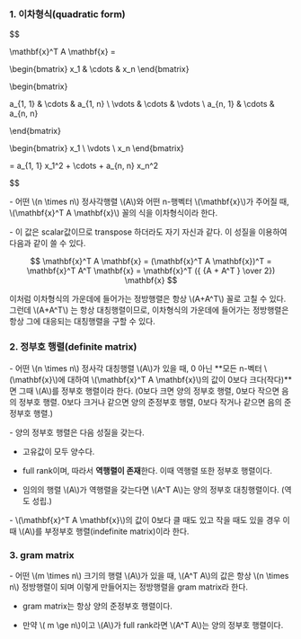 ### 1. 이차형식(quadratic form)


$$

\mathbf{x}^T A \mathbf{x} = 

\begin{bmatrix} x_1 & \cdots & x_n \end{bmatrix} 

\begin{bmatrix} 

a_{1, 1} & \cdots & a_{1, n} \\
\vdots & \cdots & \vdots \\
a_{n, 1} & \cdots & a_{n, n}


\end{bmatrix} 

\begin{bmatrix} x_1 \\
 \vdots \\
  x_n \end{bmatrix} 

= a_{1, 1} x_1^2 + \cdots + a_{n, n} x_n^2


$$


\- 어떤 \\(n \times n\\) 정사각행렬 \\(A\\)와 어떤 n-행벡터 \\(\mathbf{x}\\)가 주어질 때, \\(\mathbf{x}^T A \mathbf{x}\\) 꼴의 식을 이차형식이라 한다.

\- 이 값은 scalar값이므로 transpose 하더라도 자기 자신과 같다. 이 성질을 이용하여 다음과 같이 쓸 수 있다.

$$ \mathbf{x}^T A \mathbf{x} = (\mathbf{x}^T A \mathbf{x})^T = \mathbf{x}^T A^T \mathbf{x} = \mathbf{x}^T ({ {A + A^T } \over 2}) \mathbf{x} $$

이처럼 이차형식의 가운데에 들어가는 정방행렬은 항상 \\(A+A^T\\) 꼴로 고칠 수 있다. 그런데 \\(A+A^T\\) 는 항상 대칭행렬이므로, 이차형식의 가운데에 들어가는 정방행렬은 항상 그에 대응되는 대칭행렬을 구할 수 있다.



### 2. 정부호 행렬(definite matrix)


\- 어떤 \\(n \times n\\) 정사각 대칭행렬 \\(A\\)가 있을 때, 0 아닌 **모든 n-벡터 \\(\mathbf{x}\\)에 대하여 \\(\mathbf{x}^T A \mathbf{x}\\)의 값이 0보다 크다(작다)**면 그때 \\(A\\)를 정부호 행렬이라 한다. (0보다 크면 양의 정부호 행렬, 0보다 작으면 음의 정부호 행렬. 0보다 크거나 같으면 양의 준정부호 행렬, 0보다 작거나 같으면 음의 준정부호 행렬.)

\- 양의 정부호 행렬은 다음 성질을 갖는다.

- 고유값이 모두 양수다.

- full rank이며, 따라서 **역행렬이 존재**한다. 이때 역행렬 또한 정부호 행렬이다.

- 임의의 행렬 \\(A\\)가 역행렬을 갖는다면 \\(A^T A\\)는 양의 정부호 대칭행렬이다. (역도 성립.)


\- \\(\mathbf{x}^T A \mathbf{x}\\)의 값이 0보다 클 때도 있고 작을 때도 있을 경우 이때 \\(A\\)를 부정부호 행렬(indefinite matrix)이라 한다. 



### 3. gram matrix

\- 어떤 \\(m \times n\\) 크기의 행렬 \\(A\\)가 있을 때, \\(A^T A\\)의 값은 항상 \\(n \times n\\) 정방행렬이 되며 이렇게 만들어지는 정방행렬을 gram matrix라 한다.

- gram matrix는 항상 양의 준정부호 행렬이다.

- 만약 \\( m \ge n\\)이고 \\(A\\)가 full rank라면 \\(A^T A\\)는 양의 정부호 행렬이다.
